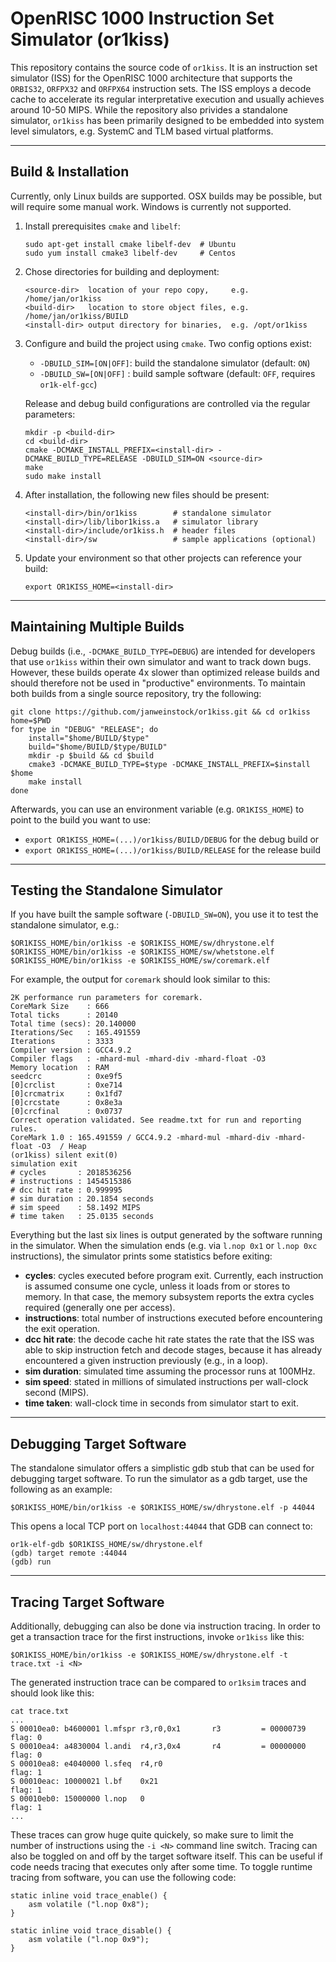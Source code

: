 # OpenRISC 1000 Instruction Set Simulator (or1kiss)

This repository contains the source code of `or1kiss`. It is an instruction
set simulator (ISS) for the OpenRISC 1000 architecture that supports the
`ORBIS32`, `ORFPX32` and `ORFPX64` instruction sets. The ISS employs a
decode cache to accelerate its regular interpretative execution and usually
achieves around 10-50 MIPS. While the repository also privides a standalone
simulator, `or1kiss` has been primarily designed to be embedded into system
level simulators, e.g. SystemC and TLM based virtual platforms.

----
## Build & Installation
Currently, only Linux builds are supported. OSX builds may be possible, but
will require some manual work. Windows is currently not supported.

1. Install prerequisites `cmake` and `libelf`:
    ```
    sudo apt-get install cmake libelf-dev  # Ubuntu
    sudo yum install cmake3 libelf-dev     # Centos
    ```

2. Chose directories for building and deployment:
    ```
    <source-dir>  location of your repo copy,     e.g. /home/jan/or1kiss
    <build-dir>   location to store object files, e.g. /home/jan/or1kiss/BUILD
    <install-dir> output directory for binaries,  e.g. /opt/or1kiss
    ```

3. Configure and build the project using `cmake`. Two config options exist:
    * `-DBUILD_SIM=[ON|OFF]`: build the standalone simulator (default: `ON`)
    * `-DBUILD_SW=[ON|OFF]` : build sample software (default: `OFF`,
                              requires `or1k-elf-gcc`)

   Release and debug build configurations are controlled via the regular
   parameters:
    ```
    mkdir -p <build-dir>
    cd <build-dir>
    cmake -DCMAKE_INSTALL_PREFIX=<install-dir> -DCMAKE_BUILD_TYPE=RELEASE -DBUILD_SIM=ON <source-dir>
    make
    sudo make install
    ```

4. After installation, the following new files should be present:
    ```
    <install-dir>/bin/or1kiss        # standalone simulator
    <install-dir>/lib/libor1kiss.a   # simulator library
    <install-dir>/include/or1kiss.h  # header files
    <install-dir>/sw                 # sample applications (optional)
    ```

5. Update your environment so that other projects can reference your build:
    ```
    export OR1KISS_HOME=<install-dir>
    ```

----
## Maintaining Multiple Builds
Debug builds (i.e., `-DCMAKE_BUILD_TYPE=DEBUG`) are intended for developers
that use `or1kiss` within their own simulator and want to track down bugs.
However, these builds operate 4x slower than optimized release builds and
should therefore not be used in "productive" environments. To maintain both
builds from a single source repository, try the following:
```
git clone https://github.com/janweinstock/or1kiss.git && cd or1kiss
home=$PWD
for type in "DEBUG" "RELEASE"; do
    install="$home/BUILD/$type"
    build="$home/BUILD/$type/BUILD"
    mkdir -p $build && cd $build
    cmake3 -DCMAKE_BUILD_TYPE=$type -DCMAKE_INSTALL_PREFIX=$install $home
    make install
done
```
Afterwards, you can use an environment variable (e.g. `OR1KISS_HOME`) to point
to the build you want to use:
* `export OR1KISS_HOME=(...)/or1kiss/BUILD/DEBUG` for the debug build or
* `export OR1KISS_HOME=(...)/or1kiss/BUILD/RELEASE` for the release build

----
## Testing the Standalone Simulator
If you have built the sample software (`-DBUILD_SW=ON`), you use it to test the
standalone simulator, e.g.:
```
$OR1KISS_HOME/bin/or1kiss -e $OR1KISS_HOME/sw/dhrystone.elf
$OR1KISS_HOME/bin/or1kiss -e $OR1KISS_HOME/sw/whetstone.elf
$OR1KISS_HOME/bin/or1kiss -e $OR1KISS_HOME/sw/coremark.elf
```
For example, the output for `coremark` should look similar to this:
```
2K performance run parameters for coremark.
CoreMark Size    : 666
Total ticks      : 20140
Total time (secs): 20.140000
Iterations/Sec   : 165.491559
Iterations       : 3333
Compiler version : GCC4.9.2
Compiler flags   : -mhard-mul -mhard-div -mhard-float -O3 
Memory location  : RAM
seedcrc          : 0xe9f5
[0]crclist       : 0xe714
[0]crcmatrix     : 0x1fd7
[0]crcstate      : 0x8e3a
[0]crcfinal      : 0x0737
Correct operation validated. See readme.txt for run and reporting rules.
CoreMark 1.0 : 165.491559 / GCC4.9.2 -mhard-mul -mhard-div -mhard-float -O3  / Heap
(or1kiss) silent exit(0)
simulation exit
# cycles       : 2018536256
# instructions : 1454515386
# dcc hit rate : 0.999995
# sim duration : 20.1854 seconds
# sim speed    : 58.1492 MIPS
# time taken   : 25.0135 seconds
```
Everything but the last six lines is output generated by the software running
in the simulator. When the simulation ends (e.g. via `l.nop 0x1` or `l.nop 0xc`
instructions), the simulator prints some statistics before exiting:
* **cycles**: cycles executed before program exit. Currently, each instruction
is assumed consume one cycle, unless it loads from or stores to memory. In that
case, the memory subsystem reports the extra cycles required (generally one per
access).
* **instructions**: total number of instructions executed before encountering
the exit operation.
* **dcc hit rate**: the decode cache hit rate states the rate that the ISS was
able to skip instruction fetch and decode stages, because it has already
encountered a given instruction previously (e.g., in a loop).
* **sim duration**: simulated time assuming the processor runs at 100MHz.
* **sim speed**: stated in millions of simulated instructions per wall-clock
second (MIPS).
* **time taken**: wall-clock time in seconds from simulator start to exit.

----
## Debugging Target Software
The standalone simulator offers a simplistic gdb stub that can be used for
debugging target software. To run the simulator as a gdb target, use the
following as an example:

```
$OR1KISS_HOME/bin/or1kiss -e $OR1KISS_HOME/sw/dhrystone.elf -p 44044
```
This opens a local TCP port on `localhost:44044` that GDB can connect to:
```
or1k-elf-gdb $OR1KISS_HOME/sw/dhrystone.elf
(gdb) target remote :44044
(gdb) run
```

----
## Tracing Target Software
Additionally, debugging can also be done via instruction tracing. In order to
get a transaction trace for the first <N> instructions, invoke `or1kiss` like
this:
```
$OR1KISS_HOME/bin/or1kiss -e $OR1KISS_HOME/sw/dhrystone.elf -t trace.txt -i <N>
```
The generated instruction trace can be compared to `or1ksim` traces and should
look like this:
```
cat trace.txt
...
S 00010ea0: b4600001 l.mfspr r3,r0,0x1       r3         = 00000739  flag: 0
S 00010ea4: a4830004 l.andi  r4,r3,0x4       r4         = 00000000  flag: 0
S 00010ea8: e4040000 l.sfeq  r4,r0                                  flag: 1
S 00010eac: 10000021 l.bf    0x21                                   flag: 1
S 00010eb0: 15000000 l.nop   0                                      flag: 1
...
```

These traces can grow huge quite quickely, so make sure to limit the number of
instructions using the `-i <N>` command line switch. Tracing can also be
toggled on and off by the target software itself. This can be useful if code
needs tracing that executes only after some time. To toggle runtime tracing
from software, you can use the following code:
```
static inline void trace_enable() {
    asm volatile ("l.nop 0x8");
}

static inline void trace_disable() {
    asm volatile ("l.nop 0x9");
}
```